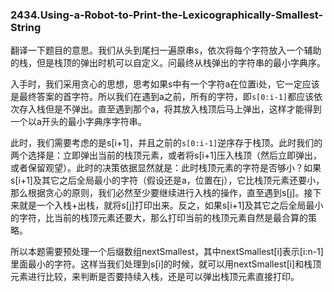 ### 2434.Using-a-Robot-to-Print-the-Lexicographically-Smallest-String

翻译一下题目的意思。我们从头到尾扫一遍原串s，依次将每个字符放入一个辅助的栈，但是栈顶的弹出时机可以自定义。问最终从栈弹出的字符串的最小字典序。

入手时，我们采用贪心的思想，思考如果s中有一个字符a在位置i处，它一定应该是最终答案的首字符。所以我们在遇到a之前，所有的字符，即`s[0:i-1]`都应该依次存入栈但是不弹出。直至遇到那个a，将其放入栈顶后马上弹出，这样才能得到一个以a开头的最小字典序字符串。

此时，我们需要考虑的是s[i+1]，并且之前的`s[0:i-1]`逆序存于栈顶。此时我们的两个选择是：立即弹出当前的栈顶元素，或者将s[i+1]压入栈顶（然后立即弹出，或者保留观望）。此时的决策依据显然就是：此时栈顶元素的字符是否够小？如果s[i+1]及其它之后全局最小的字符（假设还是a，位置在j），它比栈顶元素还要小，那么根据贪心的原则，我们必然至少要继续进行入栈的操作，直至遇到s[j]。接下来就是一个入栈+出栈，就将s[j]打印出来。反之，如果s[i+1]及其它之后全局最小的字符，比当前的栈顶元素还要大，那么打印当前的栈顶元素自然是最合算的策略。

所以本题需要预处理一个后缀数组nextSmallest，其中nextSmallest[i]表示[i:n-1]里面最小的字符。这样当我们处理到s[i]的时候，就可以用nextSmallest[i]和栈顶元素进行比较，来判断是否要持续入栈，还是可以弹出栈顶元素直接打印。
